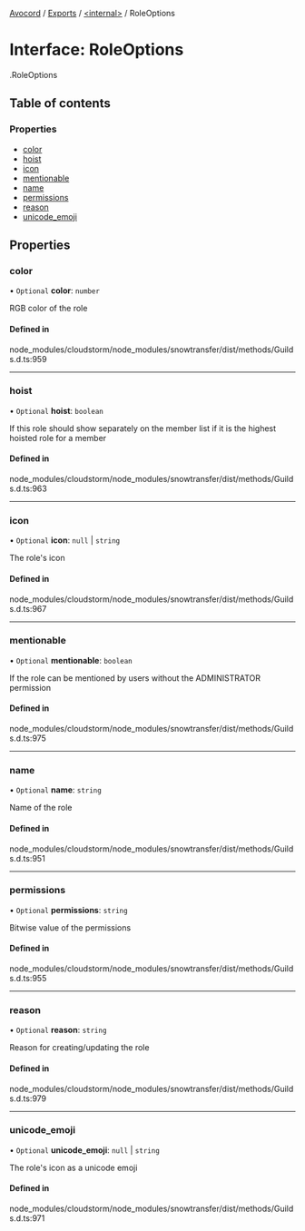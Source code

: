 [Avocord](../README.md) / [Exports](../modules.md) / [<internal\>](../modules/internal_.md) / RoleOptions

# Interface: RoleOptions

[<internal>](../modules/internal_.md).RoleOptions

## Table of contents

### Properties

- [color](internal_.RoleOptions-2.md#color)
- [hoist](internal_.RoleOptions-2.md#hoist)
- [icon](internal_.RoleOptions-2.md#icon)
- [mentionable](internal_.RoleOptions-2.md#mentionable)
- [name](internal_.RoleOptions-2.md#name)
- [permissions](internal_.RoleOptions-2.md#permissions)
- [reason](internal_.RoleOptions-2.md#reason)
- [unicode\_emoji](internal_.RoleOptions-2.md#unicode_emoji)

## Properties

### color

• `Optional` **color**: `number`

RGB color of the role

#### Defined in

node_modules/cloudstorm/node_modules/snowtransfer/dist/methods/Guilds.d.ts:959

___

### hoist

• `Optional` **hoist**: `boolean`

If this role should show separately on the member list if it is the highest hoisted role for a member

#### Defined in

node_modules/cloudstorm/node_modules/snowtransfer/dist/methods/Guilds.d.ts:963

___

### icon

• `Optional` **icon**: ``null`` \| `string`

The role's icon

#### Defined in

node_modules/cloudstorm/node_modules/snowtransfer/dist/methods/Guilds.d.ts:967

___

### mentionable

• `Optional` **mentionable**: `boolean`

If the role can be mentioned by users without the ADMINISTRATOR permission

#### Defined in

node_modules/cloudstorm/node_modules/snowtransfer/dist/methods/Guilds.d.ts:975

___

### name

• `Optional` **name**: `string`

Name of the role

#### Defined in

node_modules/cloudstorm/node_modules/snowtransfer/dist/methods/Guilds.d.ts:951

___

### permissions

• `Optional` **permissions**: `string`

Bitwise value of the permissions

#### Defined in

node_modules/cloudstorm/node_modules/snowtransfer/dist/methods/Guilds.d.ts:955

___

### reason

• `Optional` **reason**: `string`

Reason for creating/updating the role

#### Defined in

node_modules/cloudstorm/node_modules/snowtransfer/dist/methods/Guilds.d.ts:979

___

### unicode\_emoji

• `Optional` **unicode\_emoji**: ``null`` \| `string`

The role's icon as a unicode emoji

#### Defined in

node_modules/cloudstorm/node_modules/snowtransfer/dist/methods/Guilds.d.ts:971
